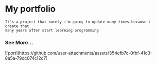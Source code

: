 <h1>My portfolio</h1>

    It's a project that surely i'm going to update many times because i create that
    many years after start learning programming


   <h3>See More...</h3>
   ![port](https://github.com/user-attachments/assets/354efb7c-0fbf-41c3-8a5a-79dc074c12c7)
